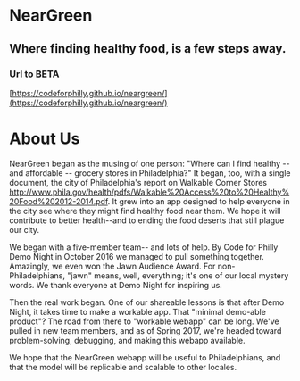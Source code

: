 # NearGreen
## Where finding healthy food, is a few steps away.

### Url to BETA
[https://codeforphilly.github.io/neargreen/](https://codeforphilly.github.io/neargreen/)

# About Us

NearGreen began as the musing of one person: "Where can I find healthy -- and affordable -- grocery stores in Philadelphia?" It began, too, with a single document, the city of Philadelphia's report on Walkable Corner Stores http://www.phila.gov/health/pdfs/Walkable%20Access%20to%20Healthy%20Food%202012-2014.pdf. It grew into an app designed to help everyone in the city see where they might find healthy food near them. We hope it will contribute to better health--and to ending the food deserts that still plague our city. 

We began with a five-member team-- and lots of help. By Code for Philly Demo Night in October 2016 we managed to pull something together. Amazingly, we even won the Jawn Audience Award. For non-Philadelphians, "jawn" means, well, everything; it's one of our local mystery words. We thank everyone at Demo Night for inspiring us. 

Then the real work began. One of our shareable lessons is that after Demo Night, it takes time to make a workable app. That "minimal demo-able product"? The road from there to "workable webapp" can be long. We've pulled in new team members, and as of Spring 2017, we're headed toward problem-solving, debugging, and making this webapp available. 

We hope that the NearGreen webapp will be useful to Philadelphians, and that the model will be replicable and scalable to other locales. 

